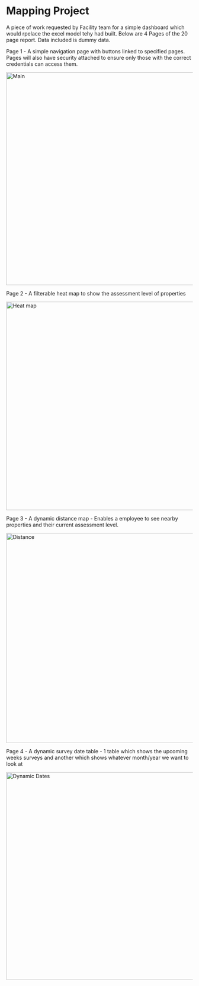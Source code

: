 # Mapping Project
A piece of work requested by Facility team for a simple dashboard which would rpelace the excel model tehy had built. Below are 4 Pages of the 20 page report. Data included is dummy data.

Page 1 - A simple navigation page with buttons linked to specified pages. Pages will also have security attached to ensure only those with the correct credentials can access them.

<img width="575" alt="Main" src="https://github.com/dylanpriceginno/MappingProject/assets/85695465/ca77b815-3af5-45a7-9f04-672f03dd5994">

Page 2 - A filterable heat map to show the assessment level of properties

<img width="563" alt="Heat map" src="https://github.com/dylanpriceginno/MappingProject/assets/85695465/cbf44d26-cb29-453a-b6c8-d24565f2b6ce">

Page 3 - A dynamic distance map - Enables a employee to see nearby properties and their current assessment level.

<img width="567" alt="Distance" src="https://github.com/dylanpriceginno/MappingProject/assets/85695465/c03815e0-f58e-4b9b-9d54-fbdc1de6add7">

Page 4 - A dynamic survey date table - 1 table which shows the upcoming weeks surveys and another which shows whatever month/year we want to look at

<img width="561" alt="Dynamic Dates" src="https://github.com/dylanpriceginno/MappingProject/assets/85695465/29552480-e478-4007-b4a2-2ba715f1a5c3">
